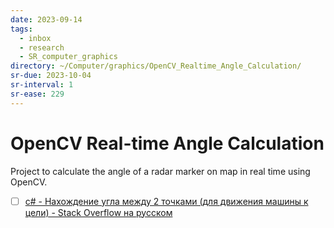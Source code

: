 ```yaml
---
date: 2023-09-14
tags:
  - inbox
  - research
  - SR_computer_graphics
directory: ~/Computer/graphics/OpenCV_Realtime_Angle_Calculation/
sr-due: 2023-10-04
sr-interval: 1
sr-ease: 229
---
```


# OpenCV Real-time Angle Calculation

Project to calculate the angle of a radar marker on map in real time using OpenCV.

- [ ] [c# - Нахождение угла между 2 точками (для движения машины к цели) - Stack Overflow на русском](https://ru.stackoverflow.com/questions/869222/%d0%9d%d0%b0%d1%85%d0%be%d0%b6%d0%b4%d0%b5%d0%bd%d0%b8%d0%b5-%d1%83%d0%b3%d0%bb%d0%b0-%d0%bc%d0%b5%d0%b6%d0%b4%d1%83-2-%d1%82%d0%be%d1%87%d0%ba%d0%b0%d0%bc%d0%b8-%d0%b4%d0%bb%d1%8f-%d0%b4%d0%b2%d0%b8%d0%b6%d0%b5%d0%bd%d0%b8%d1%8f-%d0%bc%d0%b0%d1%88%d0%b8%d0%bd%d1%8b-%d0%ba-%d1%86%d0%b5%d0%bb%d0%b8)
